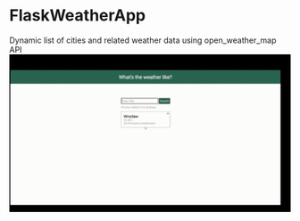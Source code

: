 # FlaskWeatherApp
Dynamic list of cities and related weather data using open_weather_map API
![Flask Weather GIF](weatherapp.gif)